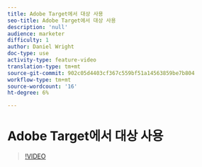 ```yaml
---
title: Adobe Target에서 대상 사용
seo-title: Adobe Target에서 대상 사용
description: 'null'
audience: marketer
difficulty: 1
author: Daniel Wright
doc-type: use
activity-type: feature-video
translation-type: tm+mt
source-git-commit: 902c05d4403cf367c559bf51a14563859be7b804
workflow-type: tm+mt
source-wordcount: '16'
ht-degree: 6%

---
```



# Adobe Target에서 대상 사용

>[!VIDEO](https://video.tv.adobe.com/v/17398/?quality=12)